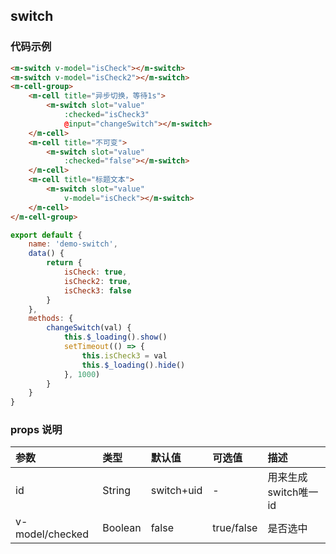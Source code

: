 
## switch


### 代码示例

```html
<m-switch v-model="isCheck"></m-switch>
<m-switch v-model="isCheck2"></m-switch>
<m-cell-group>
    <m-cell title="异步切换，等待1s">
        <m-switch slot="value"
            :checked="isCheck3"
            @input="changeSwitch"></m-switch>
    </m-cell>
    <m-cell title="不可变">
        <m-switch slot="value"
            :checked="false"></m-switch>
    </m-cell>
    <m-cell title="标题文本">
        <m-switch slot="value"
            v-model="isCheck"></m-switch>
    </m-cell>
</m-cell-group> 
```

```javascript
export default {
    name: 'demo-switch',
    data() {
        return {
            isCheck: true,
            isCheck2: true,
            isCheck3: false
        }
    },
    methods: {
        changeSwitch(val) {
            this.$_loading().show()
            setTimeout(() => {
                this.isCheck3 = val
                this.$_loading().hide()
            }, 1000)
        }
    }
}
```

### props 说明


| 参数      |类型| 默认值    | 可选值|描述    | 
|:-------- | :--------|:--------  |:--------|:---------|    
| id |String| switch+uid  |-| 用来生成switch唯一id |  
| v-model/checked |Boolean| false  |true/false| 是否选中 |      

